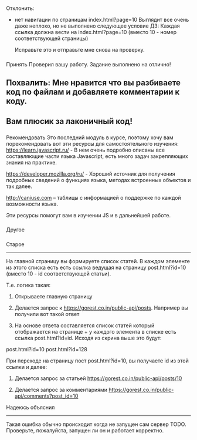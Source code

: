###
Отклонить:
- нет навигации по страницам index.html?page=10
    Выглядит все очень даже неплохо, но не выполнено следующее условие ДЗ:
    Каждая ссылка должна вести на index.html?page=10 (вместо 10 - номер соответствующей страницы)

    Исправьте это и отправьте мне снова на проверку.



###
Принять
Проверил вашу работу. Задание выполнено на отлично!

###
Похвалить:
Мне нравится что вы разбиваете код по файлам и добавляете комментарии к коду.
---
Вам плюсик за лаконичный код!
---

###
Рекомендовать
Это последний модуль в курсе, поэтому хочу вам порекомендовать вот эти ресурсы для самостоятельного изучения:
https://learn.javascript.ru/ - В нем очень подробно описаны все составляющие части языка Javascript, есть много задач закрепляющих знания на практике.

https://developer.mozilla.org/ru/ - Хороший источник для получения подробных сведений о функциях языка, методах встроенных объектов и так далее.

http://caniuse.com – таблицы с информацией о поддержке по каждой возможности языка.

Эти ресурсы помогут вам в изучении JS и в дальнейшей работе.

###
Другое


###
Старое


---
На главной страницу вы формируете список статей. В каждом элементе из этого списка есть есть ссылка ведущая на страницу post.html?id=10 (вместо 10 - id соответствующей статьи).

Т.е. логика такая:

1. Открываете главную страницу

2. Делается запрос к https://gorest.co.in/public-api/posts. Например вы получили вот такой ответ


3. На основе ответа составляется список статей который отображается на странице + у каждого элемента в списке есть ссылка post.html?id=id. Исходя из скрина выше это будут:

post.html?id=10
post.html?id=128


При переходе на страницу пост post.html?id=10, вы получаете id из этой ссылки и далее:

1. Делается запрос за статьей https://gorest.co.in/public-api/posts/10

2. Делается запрос за комментариями https://gorest.co.in/public-api/comments?post_id=10

Надеюсь объяснил   

---
Такая ошибка обычно происходит когда не запущен сам сервер TODO. Проверьте, пожалуйста, запущен ли он и работает корректно.
